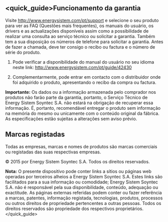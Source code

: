 ## <quick_guide>Funcionamento da garantia

Visite http://www.energysistem.com/pt/support e selecione o seu produto para ver as FAQ (Questões mais  frequentes), os manuais do usuário, os drivers e as actualizações disponíveis assim como a possibilidade de realizar uma consulta ao serviço técnico ou solicitar a garantia. Também tem a sua disposição os números de telefone para solicitar a garantia. Antes de fazer a  chamada, deve ter consigo o recibo ou factura e o número de série do produto.

1. Pode verificar a disponibilidade do manual do usuário no seu idioma neste link: http://www.energysistem.com/pt/guide/42430

2. Complementarmente, pode entrar em contacto com o distribuidor onde foi adquirido o produto, apresentando o recibo da compra ou factura.

**Importante:** Os dados ou a informação armazenada pelo comprador nos produtos não farão parte da garantia, portanto, o Serviço Técnico de Energy Sistem Soyntec S.A. não estará na obrigação de recuperar essa informação. É, portanto, recomendável entregar  o produto sem informação na memória do mesmo ou unicamente com o conteúdo original da fábrica. As especificações estão sujeitas a alterações sem aviso prévio.

## Marcas registadas

Todas as empresas, marcas e nomes de produtos são marcas comerciais ou registadas das suas respectivas empresas.

© 2015 por Energy Sistem Soyntec S.A. Todos os direitos reservados.

**Nota:** O presente dispositivo pode conter links a sítios ou páginas web operadas por terceiros alheios a Energy Sistem Soyntec S.A. Estes links são facilitados para a sua informação ou comodidade; Energy Sistem Soyntec S.A. não é responsável pela sua disponibilidade, conteúdo, adequação ou exactitude. As páginas externas referidas podem conter ou fazer referência a marcas, patentes, informação registada, tecnologias, produtos, processos ou outros direitos de propriedade pertencentes a outras pessoas. Todos os direitos reservados são propriedade dos respectivos proprietários.
</quick_guide>




